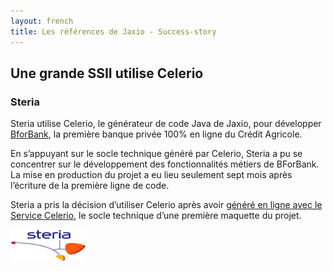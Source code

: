 ```yaml
---
layout: french
title: Les références de Jaxio - Success-story
---
```


## Une grande SSII utilise Celerio

### Steria

Steria utilise Celerio, le générateur de code Java de Jaxio, pour développer <a href="http://www.bforbank.com">BforBank</a>, 
la première banque privée 100% en ligne du Crédit Agricole.


En s’appuyant sur le socle technique généré par Celerio, Steria a pu se concentrer sur le développement des fonctionnalités métiers de BForBank. 
La mise en production du projet a eu lieu seulement sept mois après l’écriture de la première ligne de code.

Steria a pris la décision d’utiliser Celerio après avoir <a href="/celerio-service.html">généré en ligne avec le Service Celerio</a>,
le socle technique d’une première  maquette du projet.

<img src="/images/customers/logo-steria.gif"/>